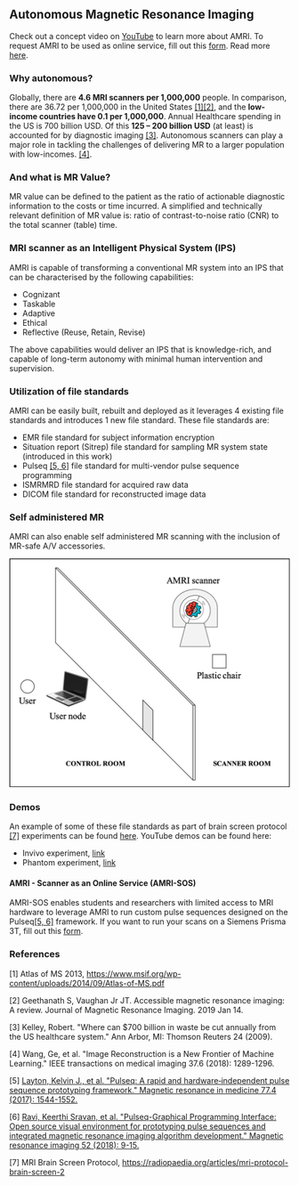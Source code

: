 ## Autonomous Magnetic Resonance Imaging

Check out a concept video on [YouTube](https://www.youtube.com/watch?v=2XroYwUxzD4) to learn more about AMRI. To request AMRI to be used as online service, fill out this [form](https://goo.gl/forms/1FpGeH7S9SJbaBP53). Read more [here](#demos).

### Why autonomous?
Globally, there are **4.6 MRI scanners per 1,000,000** people. In comparison, there are 36.72 per 1,000,000 in the United States [[1]](#references)[[2]](#references), and the **low-income countries have 0.1 per 1,000,000**. Annual Healthcare spending in the US is 700 billion USD. Of this **125 – 200 billion USD** (at least) is accounted for by diagnostic imaging [[3]](#references). Autonomous scanners can play a major role in tackling the challenges of delivering MR to a larger population with low-incomes. [[4]](#references).

### And what is MR Value?
MR value can be defined to the patient as the ratio of actionable diagnostic information to the costs or time incurred. A simplified and technically relevant definition of MR value is: ratio of contrast-to-noise ratio (CNR) to the total scanner (table) time.

### MRI scanner as an Intelligent Physical System (IPS)
AMRI is capable of transforming a conventional MR system into an IPS that can be characterised by the following capabilities:
- Cognizant
- Taskable
- Adaptive
- Ethical
- Reflective (Reuse, Retain, Revise)

The above capabilities would deliver an IPS that is knowledge-rich, and capable of long-term autonomy with minimal human intervention and supervision.

### Utilization of file standards
AMRI can be easily built, rebuilt and deployed as it leverages 4 existing file standards and introduces 1 new file standard. These file standards are:
- EMR file standard for subject information encryption
- Situation report (Sitrep) file standard for sampling MR system state (introduced in this work)
- Pulseq [[5, 6]](#references) file standard for multi-vendor pulse sequence programming
- ISMRMRD file standard for acquired raw data
- DICOM file standard for reconstructed image data

### Self administered MR
AMRI can also enable self administered MR scanning with the inclusion of MR-safe A/V accessories.

  ![amri-sos](https://github.com/imr-framework/amri/blob/master/amri_sos.png)

### Demos
An example of some of these file standards as part of brain screen protocol [[7]](#references) experiments can be found [here](https://github.com/imr-framework/imr-framework/tree/master/amri). YouTube demos can be found here:
- Invivo experiment, [link](https://youtu.be/ccKxyWZLjto)
- Phantom experiment, [link](https://youtu.be/ZToRLwXQW1A)

#### AMRI - Scanner as an Online Service (AMRI-SOS)
AMRI-SOS enables students and researchers with limited access to MRI hardware to leverage AMRI to run custom pulse sequences designed on the Pulseq[[5, 6]](#references) framework. If you want to run your scans on a Siemens Prisma 3T, fill out this [form](https://goo.gl/forms/1FpGeH7S9SJbaBP53).

### References
[1] Atlas of MS 2013, https://www.msif.org/wp-content/uploads/2014/09/Atlas-of-MS.pdf

[2] Geethanath S, Vaughan Jr JT. Accessible magnetic resonance imaging: A review. Journal of Magnetic Resonance Imaging. 2019 Jan 14.

[3] Kelley, Robert. "Where can $700 billion in waste be cut annually from the US healthcare system." Ann Arbor, MI: Thomson Reuters 24 (2009).

[4] Wang, Ge, et al. "Image Reconstruction is a New Frontier of Machine Learning." IEEE transactions on medical imaging 37.6 (2018): 1289-1296.

[5] [Layton, Kelvin J., et al. "Pulseq: A rapid and hardware‐independent pulse sequence prototyping framework." Magnetic resonance in medicine 77.4 (2017): 1544-1552.](https://onlinelibrary.wiley.com/doi/abs/10.1002/mrm.26235)

[6] [Ravi, Keerthi Sravan, et al. "Pulseq-Graphical Programming Interface: Open source visual environment for prototyping pulse sequences and integrated magnetic resonance imaging algorithm development." Magnetic resonance imaging 52 (2018): 9-15.](https://www.sciencedirect.com/science/article/pii/S0730725X1830033X)

[7] MRI Brain Screen Protocol, https://radiopaedia.org/articles/mri-protocol-brain-screen-2
